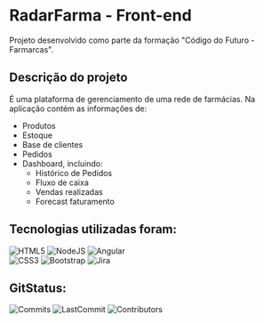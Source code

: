 # RadarFarma - Front-end

Projeto desenvolvido como parte da formação "Código do Futuro - Farmarcas".


## Descrição do projeto

É uma plataforma de gerenciamento de uma rede de farmácias. Na aplicação contém as informações de: 

- Produtos
- Estoque
- Base de clientes
- Pedidos
- Dashboard, incluindo:
  - Histórico de Pedidos
  - Fluxo de caixa
  - Vendas realizadas
  - Forecast faturamento



## Tecnologias utilizadas foram: 

![HTML5](https://img.shields.io/badge/html5-%23E34F26.svg?style=for-the-badge&logo=html5&logoColor=white) 
![NodeJS](https://img.shields.io/badge/node.js-6DA55F?style=for-the-badge&logo=node.js&logoColor=white)
![Angular](https://img.shields.io/badge/angular-%23DD0031.svg?style=for-the-badge&logo=angular&logoColor=white) <br/>
![CSS3](https://img.shields.io/badge/css3-%231572B6.svg?style=for-the-badge&logo=css3&logoColor=white) 
![Bootstrap](https://img.shields.io/badge/bootstrap-%23563D7C.svg?style=for-the-badge&logo=bootstrap&logoColor=white)
![Jira](https://img.shields.io/badge/jira-%230A0FFF.svg?style=for-the-badge&logo=jira&logoColor=white)

## GitStatus:
![Commits](https://img.shields.io/github/commit-activity/m/Radar-Angular/Front-End?style=plastic)
![LastCommit](https://img.shields.io/github/last-commit/Radar-Angular/Front-End?style=plastic)
![Contributors](https://img.shields.io/github/contributors/Radar-Angular/Front-End?style=plastic)
